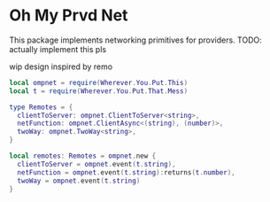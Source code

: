 # Oh My Prvd Net

This package implements networking primitives for providers.
TODO: actually implement this pls

wip design inspired by remo

```Lua
local ompnet = require(Wherever.You.Put.This)
local t = require(Wherever.You.Put.That.Mess)

type Remotes = {
  clientToServer: ompnet.ClientToServer<string>,
  netFunction: ompnet.ClientAsync<(string), (number)>,
  twoWay: ompnet.TwoWay<string>,
}

local remotes: Remotes = ompnet.new {
  clientToServer = ompnet.event(t.string),
  netFunction = ompnet.event(t.string):returns(t.number),
  twoWay = ompnet.event(t.string)
}
```
